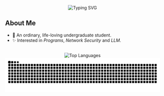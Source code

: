 <div align="center">
  <img src="https://readme-typing-svg.demolab.com/?lines=print(%22Hello+World!%22)&font=Fira+Code&center=true&width=450&height=50&duration=4000" alt="Typing SVG" />
</div>

## About Me

- 💬 An ordinary, life-loving undergraduate student.
- ✨ Interested in *Programs*, *Network Security* and *LLM*.

<br>

<div align="center">
  <picture>
    <!-- 深色模式 -->
    <source 
      srcset="https://github-readme-stats.vercel.app/api/top-langs/?username=Aununo&layout=compact&theme=radical&exclude_repo=Aununo.github.io" 
      media="(prefers-color-scheme: dark)"
    />
    <!-- 浅色模式 -->
    <source
      srcset="https://github-readme-stats.vercel.app/api/top-langs/?username=Aununo&layout=compact&theme=default&exclude_repo=Aununo.github.io" 
      media="(prefers-color-scheme: light)"
    />
    <!-- 默认显示 -->
    <img 
      src="https://github-readme-stats.vercel.app/api/top-langs/?username=Aununo&layout=compact&theme=radical&exclude_repo=Aununo.github.io" 
      alt="Top Languages"
    />
  </picture>
</div>


<picture>
  <source media="(prefers-color-scheme: dark)" srcset="https://raw.githubusercontent.com/Aununo/Aununo/output/github-contribution-grid-snake-dark.svg">
  <source media="(prefers-color-scheme: light)" srcset="https://raw.githubusercontent.com/Aununo/Aununo/output/github-contribution-grid-snake.svg">
  <img alt="github contribution grid snake animation" src="https://raw.githubusercontent.com/Aununo/Aununo/output/github-contribution-grid-snake.svg">
</picture>


<!--
**Aununo/Aununo** is a ✨ _special_ ✨ repository because its `README.md` (this file) appears on your GitHub profile.

Here are some ideas to get you started:

- 🔭 I’m currently working on ...
- 🌱 I’m currently learning ...
- 👯 I’m looking to collaborate on ...
- 🤔 I’m looking for help with ...
- 💬 Ask me about ...
- 📫 How to reach me: ...
- 😄 Pronouns: ...
- ⚡ Fun fact: ...
-->
